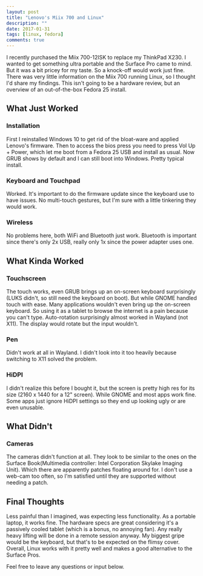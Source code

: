 ```yaml
---
layout: post
title: "Lenovo's Miix 700 and Linux"
description: ""
date: 2017-01-31
tags: [linux, fedora]
comments: true
---
```


I recently purchased the Miix 700-12ISK to replace my ThinkPad X230. I wanted to get something ultra portable and the Surface Pro came to mind. But it was a bit pricey for my taste. So a knock-off would work just fine. There was very little information on the Miix 700 running Linux, so I thought I'd share my findings. This isn't going to be a hardware review, but an overview of an out-of-the-box Fedora 25 install.
## What Just Worked

### Installation
First I reinstalled Windows 10 to get rid of the bloat-ware and applied Lenovo's firmware. Then to access the bios press you need to press Vol Up + Power, which let me boot from a Fedora 25 USB and install as usual. Now GRUB shows by default and I can still boot into Windows. Pretty typical install.

### Keyboard and Touchpad
Worked. It's important to do the firmware update since the keyboard use to have issues. No multi-touch gestures, but I'm sure with a little tinkering they would work.

### Wireless
No problems here, both WiFi and Bluetooth just work. Bluetooth is important since there's only 2x USB, really only 1x since the power adapter uses one.

## What Kinda Worked

### Touchscreen
The touch works, even GRUB brings up an on-screen keyboard surprisingly (LUKS didn't, so still need the keyboard on boot). But while GNOME handled touch with ease. Many applications wouldn't even bring up the on-screen keyboard. So using it as a tablet to browse the internet is a pain because you can't type. Auto-rotation surprisingly almost worked in Wayland (not X11). The display would rotate but the input wouldn't.

### Pen
Didn't work at all in Wayland. I didn't look into it too heavily because switching to X11 solved the problem.

### HiDPI
I didn't realize this before I bought it, but the screen is pretty high res for its size (2160 x 1440 for a 12" screen). While GNOME and most apps work fine. Some apps just ignore HiDPI settings so they end up looking ugly or are even unusable.

## What Didn't

### Cameras
The cameras didn't function at all. They look to be similar to the ones on the Surface Book(Multimedia controller: Intel Corporation Skylake Imaging Unit). Which there are apparently patches floating around for. I don't use a web-cam too often, so I'm satisfied until they are supported without needing a patch.

## Final Thoughts

Less painful than I imagined, was expecting less functionality. As a portable laptop, it works fine. The hardware specs are great considering it's a passively cooled tablet (which is a bonus, no annoying fan). Any really heavy lifting will be done in a remote session anyway. My biggest gripe would be the keyboard, but that's to be expected on the flimsy cover. Overall, Linux works with it pretty well and makes a good alternative to the Surface Pros.


Feel free to leave any questions or input below.